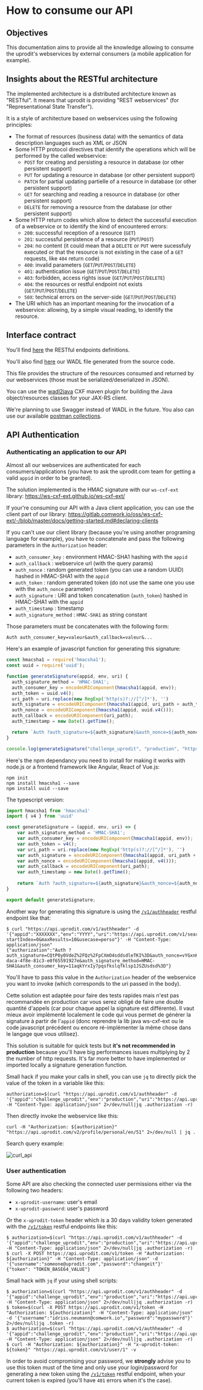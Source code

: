 # How to consume our API

## Objectives

This documentation aims to provide all the knowledge allowing to consume the uprodit's webservices by external consumers (a mobile application for example).

## Insights about the RESTful architecture

The implemented architecture is a distributed architecture known as "RESTful". It means that uprodit is providing "REST webservices" (for "Representational State Transfer").

It is a style of architecture based on webservices using the following principles:

* The format of resources (business data) with the semantics of data description languages ​​such as XML or JSON
* Some HTTP protocol directives that identify the operations which will be performed by the called webservice:
  * `POST` for creating and persisting a resource in database (or other persistent support)
  * `PUT` for updating a resource in database (or other persistent support)
  * `PATCH` for partial updating partielle of a resource in database (or other persistent support)
  * `GET` for searching and reading a resource in database (or other persistent support)
  * `DELETE` for removing a resource from the database (or other persistent support)
* Some HTTP return codes which allow to detect the successful execution of a webservice or to identify the kind of encountered errors:
  * `200`: successful reception of a resource (`GET`)
  * `201`: successful persistence of a resource (`PUT`/`POST`)
  * `204`: no content (it could mean that a `DELETE` or `PUT` were sucessfuly executed or that the resource is not existing in the case of a `GET` requests, like `404` return code)
  * `400`: invalid parameters (`GET`/`PUT`/`POST`/`DELETE`)
  * `401`: authentication issue (`GET`/`PUT`/`POST`/`DELETE`)
  * `403`: forbidden, access rights issue (`GET`/`PUT`/`POST`/`DELETE`)
  * `404`: the resources or restful endpoint not exists (`GET`/`PUT`/`POST`/`DELETE`)
  * `50X`: technical errors on the server-side (`GET`/`PUT`/`POST`/`DELETE`)
* The URI which has an important meaning for the invocation of a webservice: allowing, by a simple visual reading, to identify the resource.

## Interface contract

You'll find [here](./api_endpoints.md) the RESTful endpoints definitions.

You'll also find [here](https://api.uprodit.com) our WADL file generated from the source code.

This file provides the structure of the resources consumed and returned by our webservices (those must be serialized/deserialized in JSON).

You can use the [wadl2java](http://cxf.apache.org/docs/jaxrs-services-description.html#JAXRSServicesDescription-wadl2javaMavenplugin) CXF maven plugin for building the Java object/resources classes for your JAX-RS client.

We're planning to use Swagger instead of WADL in the future. You also can use our available [postman collections](./postman/README.md).

## API Authentication

### Authenticating an application to our API

Almost all our webservices are authenticated for each consumers/applications (you have to ask the uprodit.com team for getting a valid `appid` in order to be granted).

The solution implemented is the HMAC signature with our `ws-cxf-ext` library: https://ws-cxf-ext.github.io/ws-cxf-ext/

If your're consuming our API with a Java client application, you can use the client part of our library: https://gitlab.comwork.io/oss/ws-cxf-ext/-/blob/master/docs/getting-started.md#declaring-clients

If you can't use our client library (because you're using another programing language for example), you have to concatenate and pass the following parameters in the `Authorization` header:

* `auth_consumer_key` : environment HMAC-SHA1 hashing with the `appid`
* `auth_callback` : webservice url (with the query params)
* `auth_nonce` : random generated token (you can use a random UUID) hashed in HMAC-SHA1 with the `appid`
* `auth_token` : random generated token (do not use the same one you use with the `auth_nonce` parameter)
* `auth_signature` : URI and token concatenation (`auth_token`) hashed in HMAC-SHA1 with the `appid`
* `auth_timestamp` : timestamp
* `auth_signature_method` : `HMAC-SHA1` as string constant

Those parameters must be concatenates with the following form:

```
Auth auth_consumer_key=valeur&auth_callback=valeur&...
```

Here's an example of javascript function for generating this signature:

```javascript
const hmacsha1 = require('hmacsha1');
const uuid = require('uuid');

function generateSignature(appid, env, uri) {
  auth_signature_method = 'HMAC-SHA1';
  auth_consumer_key = encodeURIComponent(hmacsha1(appid, env));
  auth_token = uuid.v4();
  uri_path = uri.replace(new RegExp('http(s)?://[^/]*'), '')
  auth_signature = encodeURIComponent(hmacsha1(appid, uri_path + auth_token));
  auth_nonce = encodeURIComponent(hmacsha1(appid, uuid.v4()));
  auth_callback = encodeURIComponent(uri_path);
  auth_timestamp = new Date().getTime();

  return `Auth ?auth_signature=${auth_signature}&auth_nonce=${auth_nonce}&auth_callback=${auth_callback}&auth_timestamp=${auth_timestamp}&auth_token=${auth_token}&auth_signature_method=${auth_signature_method}&auth_consumer_key=${auth_consumer_key}`;
}

console.log(generateSignature("challenge_uprodit", "production", "https://api.uprodit.com/v2/profile/personal/en/51"));
```

Here's the npm dependancy you need to install for making it works with node.js or a frontend framework like Angular, React of Vue.js:

```shell
npm init
npm install hmacsha1 --save
npm install uuid --save
```

The typescript version:

```typescript
import hmacsha1 from 'hmacsha1'
import { v4 } from 'uuid'

const generateSignature = (appid, env, uri) => {
    var auth_signature_method = 'HMAC-SHA1';
    var auth_consumer_key = encodeURIComponent(hmacsha1(appid, env));
    var auth_token = v4();
    var uri_path = uri.replace(new RegExp('http(s)?://[^/]*'), '')
    var auth_signature = encodeURIComponent(hmacsha1(appid, uri_path + auth_token));
    var auth_nonce = encodeURIComponent(hmacsha1(appid, v4()));
    var auth_callback = encodeURIComponent(uri_path);
    var auth_timestamp = new Date().getTime();
  
    return `Auth ?auth_signature=${auth_signature}&auth_nonce=${auth_nonce}&auth_callback=${auth_callback}&auth_timestamp=${auth_timestamp}&auth_token=${auth_token}&auth_signature_method=${auth_signature_method}&auth_consumer_key=${auth_consumer_key}`;
}

export default generateSignature;
```

Another way for generating this signature is using the [`/v1/authheader`](https://api.uprodit.com) restful endpoint like that:

```shell
$ curl "https://api.uprodit.com/v1/authheader" -d '{"appid":"XXXXXXX","env":"YYYY","uri":"https://api.uprodit.com/v1/search/all?startIndex=0&maxResults=10&usecase=perso"}' -H "Content-Type: application/json"
{"authorization":"Auth ?auth_signature=CQtP0y0VdeZ%2FQz%2FpCXmO4sddsdleTKI%3D&auth_nonce=vYGxnKbLFPxsdlsdksl8kg9XX%2BPQ6X2c%3D&auth_callback=%2Fv1%2Fsearch%2Fall&auth_timestamp=1638971145860&auth_token=0c5bdc20-daca-4f8e-81c3-e0f65591927e&auth_signature_method=HMAC-SHA1&auth_consumer_key=11aqkYrxIy7pqsfkslqfklsp1JSZUsdsd%3D"}
```

You'll have to pass this value in the `Authorization` header of the webservice you want to invoke (which corresponds to the uri passed in the body).

Cette solution est adaptée pour faire des tests rapides mais n'est pas recommandée en production car vous serez obligé de faire une double quantité d'appels (car pour chaque appel la signature est différente). Il vaut mieux avoir implémenté localement le code qui vous permet de générer la signature à partir de l'`appid` (donc reprendre la lib java ws-cxf-ext ou le code javascript précédent ou encore ré-implémenter la même chose dans le langage que vous utilisez).

This solution is suitable for quick tests but __it's not recommended in production__ because you'll have big performances issues multiplying by 2 the number of http requests. It's far more better to have implemented or imported locally a signature generation function.

Small hack if you make your calls in shell, you can use `jq` to directly pick the value of the token in a variable like this:

```shell
authorization=$(curl "https://api.uprodit.com/v1/authheader" -d '{"appid":"challenge_uprodit","env":"production","uri":"https://api.uprodit.com/v2/profile/personal/en/51"}' -H "Content-Type: application/json" 2>/dev/null|jq .authorization -r)
```

Then directly invoke the webservice like this:

```shell
curl -H "Authorization: ${authorization}" "https://api.uprodit.com/v2/profile/personal/en/51" 2>/dev/null | jq .
```

Search query example:

![curl_api](../img/curl_api.png)

### User authentication

Some API are also checking the connected user permissions either via the following two headers:

* `x-uprodit-username`: user's email
* `x-uprodit-password`: user's password

Or the `x-uprodit-token` header which is a 30 days validity token generated with the [`/v1/token`](https://api.uprodit.com) restful endpoints like this:

```shell
$ authorization=$(curl "https://api.uprodit.com/v1/authheader" -d '{"appid":"challenge_uprodit","env":"production","uri":"https://api.uprodit.com/v1/token"}' -H "Content-Type: application/json" 2>/dev/null|jq .authorization -r)
$ curl -X POST https://api.uprodit.com/v1/token -H "Authorization: ${authorization}" -H "Content-Type: application/json" -d '{"username":"someone@uprodit.com","password":"changeit"}'
{"token": "TOKEN_BASE64_VALUE"}
```

Small hack with `jq` if your using shell scripts:

```shell
$ authorization=$(curl "https://api.uprodit.com/v1/authheader" -d '{"appid":"challenge_uprodit","env":"production","uri":"https://api.uprodit.com/v1/token"}' -H "Content-Type: application/json" 2>/dev/null|jq .authorization -r)
$ token=$(curl -X POST https://api.uprodit.com/v1/token -H "Authorization: ${authorization}" -H "Content-Type: application/json" -d '{"username":"idriss.neumann@comwork.io","password":"mypassword"}' 2>/dev/null|jq .token -r)
$ authorization=$(curl "https://api.uprodit.com/v1/authheader" -d '{"appid":"challenge_uprodit","env":"production","uri":"https://api.uprodit.com/v1/user/1"}' -H "Content-Type: application/json" 2>/dev/null|jq .authorization -r)
$ curl -H "Authorization: ${authorization}" -H "x-uprodit-token: ${token}" "https://api.uprodit.com/v1/user/1" -v
```

In order to avoid compromising your password, we __strongly__ advise you to use this token must of the time and only use your login/password for generating a new token using the [`/v1/token`](https://api.uprodit.com) restful endpoint, when your current token is expired (you'll have `401` errors when it's the case).
